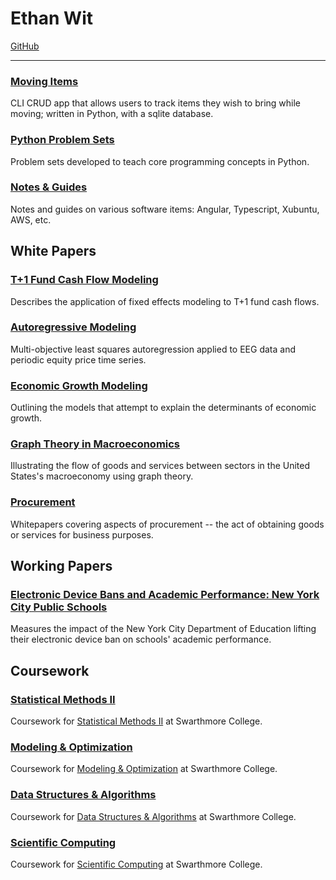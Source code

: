 # Ethan Wit

[GitHub](https://github.com/ethan-wit)

---

### [Moving Items](https://github.com/ethan-wit/moving-items)

CLI CRUD app that allows users to track items they wish to bring while moving; written in Python, with a sqlite database.

### [Python Problem Sets](https://ethan-wit.github.io/Python_Problem_Sets.html)

Problem sets developed to teach core programming concepts in Python.

### [Notes & Guides](https://ethan-wit.github.io/software_notes.html)

Notes and guides on various software items: Angular, Typescript, Xubuntu, AWS, etc.

## White Papers

### [T+1 Fund Cash Flow Modeling](https://ethan-wit.github.io/fund_t+1_cash_flow_prediction_documentation.html)

Describes the application of fixed effects modeling to T+1 fund cash flows.

### [Autoregressive Modeling](https://ethan-wit.github.io/Autoregressive_Modeling.html)

Multi-objective least squares autoregression applied to EEG data and periodic equity price time series.

### [Economic Growth Modeling](https://ethan-wit.github.io/Economic_Growth.html)

Outlining the models that attempt to explain the determinants of economic growth.

### [Graph Theory in Macroeconomics](https://ethan-wit.github.io/macro_graph.html)

Illustrating the flow of goods and services between sectors in the United States's macroeconomy using graph theory.

### [Procurement](https://ethan-wit.github.io/Procurement.html)

Whitepapers covering aspects of procurement -- the act of obtaining goods or services for business purposes.

## Working Papers

### [Electronic Device Bans and Academic Performance: New York City Public Schools](https://ethan-wit.github.io/EDB_NYC_AP.html)

Measures the impact of the New York City Department of Education lifting their electronic device ban on schools' academic performance.

## Coursework

### [Statistical Methods II](https://ethan-wit.github.io/Statistical_Methods_II.html)

Coursework for [Statistical Methods II](https://bit.ly/2FdL7oY) at Swarthmore College.

### [Modeling & Optimization](https://ethan-wit.github.io/Modeling_Optimization.html)

Coursework for [Modeling & Optimization](https://bit.ly/2qU9BQE) at Swarthmore College.

### [Data Structures & Algorithms](https://ethan-wit.github.io/Data_Structures_Algorithms)

Coursework for [Data Structures & Algorithms](https://www.cs.swarthmore.edu/courses/CS35/S20/schedule.php) at Swarthmore College.

### [Scientific Computing](https://ethan-wit.github.io/Scientific_Computing.html)

Coursework for [Scientific Computing](https://bit.ly/385sKjg) at Swarthmore College.
